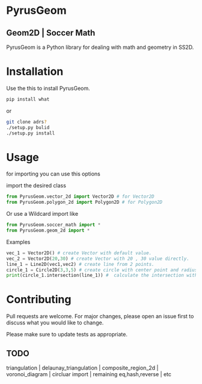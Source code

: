 # PyrusGeom
## Geom2D | Soccer Math

PyrusGeom is a Python library for dealing with math and geometry in SS2D.


# Installation

Use the this  to install PyrusGeom.
```Bash
pip install what
```
or 
```sh
git clone adrs?
./setup.py bulid
./setup.py install
```

# Usage

for importing you can use this options

import the desired class
```python
from PyrusGeom.vector_2d import Vector2D # for Vector2D
from PyrusGeom.polygon_2d import Polygon2D # for Polygon2D
```
Or use a Wildcard import like
```python
from PyrusGeom.soccer_math import *
from PyrusGeom.geom_2d import *
```

Examples

```python
vec_1 = Vector2D() # create Vector with default value.
vec_2 = Vector2D(20,30) # create Vector with 20 , 30 value directly.
line_1 = Line2D(vec1,vec2) # create line from 2 points.
circle_1 = Circle2D(3,3,5) # create circle with center point and radius value.
print(circle_1.intersection(line_1)) #  calculate the intersection with straight line.
```

# Contributing
Pull requests are welcome. For major changes, please open an issue first to discuss what you would like to change.

Please make sure to update tests as appropriate.

## TODO
triangulation | 
delaunay_triangulation | 
composite_region_2d | 
voronoi_diagram | 
circluar import | 
remaining eq,hash,reverse |
etc
